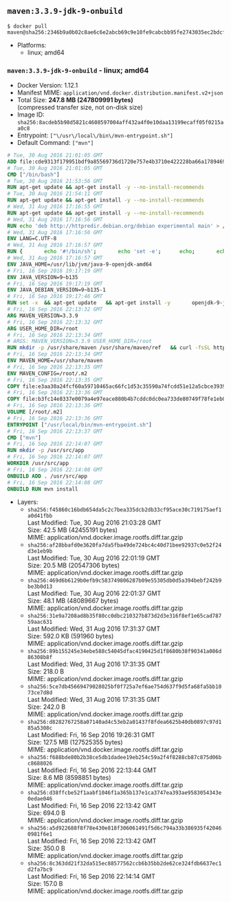 ## `maven:3.3.9-jdk-9-onbuild`

```console
$ docker pull maven@sha256:2346b9a0b02c8ae6c6e2abcb69c9e10fe9cabcbb95fe2743035ec2bdcfef45de
```

-	Platforms:
	-	linux; amd64

### `maven:3.3.9-jdk-9-onbuild` - linux; amd64

-	Docker Version: 1.12.1
-	Manifest MIME: `application/vnd.docker.distribution.manifest.v2+json`
-	Total Size: **247.8 MB (247809991 bytes)**  
	(compressed transfer size, not on-disk size)
-	Image ID: `sha256:8acdeb5b98d5821c4608597004aff432a4f0e10daa13199ecaff05f0215aa0c8`
-	Entrypoint: `["\/usr\/local\/bin\/mvn-entrypoint.sh"]`
-	Default Command: `["mvn"]`

```dockerfile
# Tue, 30 Aug 2016 21:01:05 GMT
ADD file:cde9313f179951bdf9a85569736d1720e757e4b3710e422228ba66a1789469a9 in / 
# Tue, 30 Aug 2016 21:01:05 GMT
CMD ["/bin/bash"]
# Tue, 30 Aug 2016 21:53:56 GMT
RUN apt-get update && apt-get install -y --no-install-recommends 		ca-certificates 		curl 		wget 	&& rm -rf /var/lib/apt/lists/*
# Tue, 30 Aug 2016 21:54:11 GMT
RUN apt-get update && apt-get install -y --no-install-recommends 		bzr 		git 		mercurial 		openssh-client 		subversion 				procps 	&& rm -rf /var/lib/apt/lists/*
# Wed, 31 Aug 2016 17:16:55 GMT
RUN apt-get update && apt-get install -y --no-install-recommends 		bzip2 		unzip 		xz-utils 	&& rm -rf /var/lib/apt/lists/*
# Wed, 31 Aug 2016 17:16:56 GMT
RUN echo 'deb http://httpredir.debian.org/debian experimental main' > /etc/apt/sources.list.d/experimental.list
# Wed, 31 Aug 2016 17:16:56 GMT
ENV LANG=C.UTF-8
# Wed, 31 Aug 2016 17:16:57 GMT
RUN { 		echo '#!/bin/sh'; 		echo 'set -e'; 		echo; 		echo 'dirname "$(dirname "$(readlink -f "$(which javac || which java)")")"'; 	} > /usr/local/bin/docker-java-home 	&& chmod +x /usr/local/bin/docker-java-home
# Wed, 31 Aug 2016 17:16:57 GMT
ENV JAVA_HOME=/usr/lib/jvm/java-9-openjdk-amd64
# Fri, 16 Sep 2016 19:17:19 GMT
ENV JAVA_VERSION=9~b135
# Fri, 16 Sep 2016 19:17:19 GMT
ENV JAVA_DEBIAN_VERSION=9~b135-1
# Fri, 16 Sep 2016 19:17:46 GMT
RUN set -x 	&& apt-get update 	&& apt-get install -y 		openjdk-9-jdk-headless="$JAVA_DEBIAN_VERSION" 	&& rm -rf /var/lib/apt/lists/* 	&& [ "$JAVA_HOME" = "$(docker-java-home)" ]
# Fri, 16 Sep 2016 22:13:32 GMT
ARG MAVEN_VERSION=3.3.9
# Fri, 16 Sep 2016 22:13:32 GMT
ARG USER_HOME_DIR=/root
# Fri, 16 Sep 2016 22:13:34 GMT
# ARGS: MAVEN_VERSION=3.3.9 USER_HOME_DIR=/root
RUN mkdir -p /usr/share/maven /usr/share/maven/ref   && curl -fsSL http://apache.osuosl.org/maven/maven-3/$MAVEN_VERSION/binaries/apache-maven-$MAVEN_VERSION-bin.tar.gz     | tar -xzC /usr/share/maven --strip-components=1   && ln -s /usr/share/maven/bin/mvn /usr/bin/mvn
# Fri, 16 Sep 2016 22:13:34 GMT
ENV MAVEN_HOME=/usr/share/maven
# Fri, 16 Sep 2016 22:13:35 GMT
ENV MAVEN_CONFIG=/root/.m2
# Fri, 16 Sep 2016 22:13:35 GMT
COPY file:e3aa30a24fcf60a59710465ac66fc1d53c35590a74fcdd51e12a5cbce393904b in /usr/local/bin/mvn-entrypoint.sh 
# Fri, 16 Sep 2016 22:13:36 GMT
COPY file:b3fc14e8337e0079a4e97eace880b4b7cddc0dc0ea733de80749f78fe1eb089a in /usr/share/maven/ref/ 
# Fri, 16 Sep 2016 22:13:36 GMT
VOLUME [/root/.m2]
# Fri, 16 Sep 2016 22:13:36 GMT
ENTRYPOINT ["/usr/local/bin/mvn-entrypoint.sh"]
# Fri, 16 Sep 2016 22:13:37 GMT
CMD ["mvn"]
# Fri, 16 Sep 2016 22:14:07 GMT
RUN mkdir -p /usr/src/app
# Fri, 16 Sep 2016 22:14:07 GMT
WORKDIR /usr/src/app
# Fri, 16 Sep 2016 22:14:08 GMT
ONBUILD ADD . /usr/src/app
# Fri, 16 Sep 2016 22:14:08 GMT
ONBUILD RUN mvn install
```

-	Layers:
	-	`sha256:f45860c16bdb654da5c2c7bea335dcb2db33cf95ace30c719175aef1a0d41fbb`  
		Last Modified: Tue, 30 Aug 2016 21:03:28 GMT  
		Size: 42.5 MB (42455191 bytes)  
		MIME: application/vnd.docker.image.rootfs.diff.tar.gzip
	-	`sha256:af28bbafd0e3620fa7da5fba49de724bc4c40d71bee92937c0e52f24d3e1eb9b`  
		Last Modified: Tue, 30 Aug 2016 22:01:19 GMT  
		Size: 20.5 MB (20547306 bytes)  
		MIME: application/vnd.docker.image.rootfs.diff.tar.gzip
	-	`sha256:469d6b6129b0efb9c583749806287b09e55305db0d5a394bebf242b9be3b0d13`  
		Last Modified: Tue, 30 Aug 2016 22:01:37 GMT  
		Size: 48.1 MB (48089667 bytes)  
		MIME: application/vnd.docker.image.rootfs.diff.tar.gzip
	-	`sha256:31e9a7208ad8b35f80cc0dbc210327b873d2d3e316f8ef1e65cad78759aac631`  
		Last Modified: Wed, 31 Aug 2016 17:31:37 GMT  
		Size: 592.0 KB (591960 bytes)  
		MIME: application/vnd.docker.image.rootfs.diff.tar.gzip
	-	`sha256:89b155245e34ebe588c54045dfac4190425d1f8680b38f90341a086d86308b8f`  
		Last Modified: Wed, 31 Aug 2016 17:31:35 GMT  
		Size: 218.0 B  
		MIME: application/vnd.docker.image.rootfs.diff.tar.gzip
	-	`sha256:5ce7db45669479028025bf0f725a7ef6ae754d637f9d5fa68fa5bb1073ce7d8d`  
		Last Modified: Wed, 31 Aug 2016 17:31:35 GMT  
		Size: 242.0 B  
		MIME: application/vnd.docker.image.rootfs.diff.tar.gzip
	-	`sha256:d8282767258a07140ad4c53eb2a01437f8fdea6625b40db0897c97d185a5308c`  
		Last Modified: Fri, 16 Sep 2016 19:26:31 GMT  
		Size: 127.5 MB (127525355 bytes)  
		MIME: application/vnd.docker.image.rootfs.diff.tar.gzip
	-	`sha256:f688bde80b2b38ce5db1dadee19eb254c59a2f4f8288cb87c875d06bc8688026`  
		Last Modified: Fri, 16 Sep 2016 22:13:44 GMT  
		Size: 8.6 MB (8598851 bytes)  
		MIME: application/vnd.docker.image.rootfs.diff.tar.gzip
	-	`sha256:d38ffcbe52f1aabf1046f1a365b137e1ca3747ea393ae9583054343e0edae046`  
		Last Modified: Fri, 16 Sep 2016 22:13:42 GMT  
		Size: 694.0 B  
		MIME: application/vnd.docker.image.rootfs.diff.tar.gzip
	-	`sha256:a5d922688f8f78e430e818f306061491f5d6c794a33b386935f420460981f6e1`  
		Last Modified: Fri, 16 Sep 2016 22:13:42 GMT  
		Size: 350.0 B  
		MIME: application/vnd.docker.image.rootfs.diff.tar.gzip
	-	`sha256:8c363dd21f32da515ec88577562ccb6b35bb2de62ce324fdb6637ec1d2fa7bc9`  
		Last Modified: Fri, 16 Sep 2016 22:14:14 GMT  
		Size: 157.0 B  
		MIME: application/vnd.docker.image.rootfs.diff.tar.gzip
